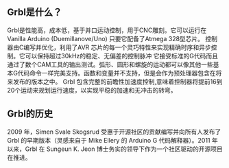 ## Grbl是什么？
Grbl是性能高，成本低，基于并口运动控制，用于CNC雕刻。它可以运行在Vanilla Arduino (Duemillanove/Uno) 只要它配备了Atmega 328型芯片。 控制器由C编写并优化，利用了AVR 芯片的每一个灵巧特性来实现精确时序和异步控制。它可以保持超过30kHz的稳定、无偏差的控制脉冲 它接受标准的G代码而且通过了数个CAM工具的输出测试。弧形、圆形和螺旋的运动都可以像其他一些基本G代码命令一样完美支持。函数和变量并不支持，但是会作为预处理器包含在将来发布的版本之中。 Grbl 包含完整的前瞻性加速度控制,意味着控制器将提前16到20个运动来规划运行速度，以实现平稳的加速和无冲击的转弯。

## Grbl的历史
2009 年，Simen Svale Skogsrud 受惠于开源社区的贡献编写并向所有人发布了 Grbl 的早期版本（灵感来自于 Mike Ellery 的 Arduino G 代码解释器）。2011 年以来，Grbl 在 Sungeun K. Jeon 博士务实的领导下作为一个社区驱动的开源项目在推进。